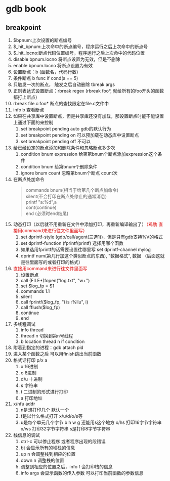 # gdb book

## breakpoint

1. $bpnum:上次设置的断点编号
2. $_hit_bpnum:上次命中的断点编号，程序运行之后上次命中的断点号
3. $_hit_locno:断点代码位置编号，程序运行之后上次命中的代码位置
4. disable bpnum.locno 将断点设置为无效，但是不删除
5. enable bpnum.locno 将断点设置为有效
6. 设置断点：b (函数名，代码行数) 
7. 条件断点 b func if cond(a == 5) 
8. 只触发一次的断点， 触发之后自动删除 tbreak args
9. 正则表达式设置断点：rbreak regex (rbreak foo*, 就给所有的foo开头的函数都打上断点) 
10. rbreak file.c:foo* 断点的查找限定在file.c文件中
11. info b 查看断点
12. 如果在共享库中设置断点，但是共享库还没有加载，那设置断点时能不能设置上通过下面的来控制
    1.  set breakpoint pending auto gdb的默认行为
    2.  set breakpoint pending on 可以预加载在动态库中设置断点
    3.  set breakpoint pending off 不可以
13. 给已经设定的断点添加和删除条件和忽略断点多少次
    1.  condition bnum expression 给第第bnum个断点添加expression这个条件
    2.  condition bnum 给第bnum个删除条件
    3.  ignore bnum count 忽略第bnum个断点 count次
14. 在断点处加命令
    > commands bnum(相当于给第几个断点加命令) <br> silent(不会打印在断点处停止的通常消息) <br> printf "a:%d",a <br> cont(continue) <br>end (必须时end结尾)
15. 动态打印（以后就不用重新在文件中添加打印，再重新编译输出了）<font color="#dd0000">（鸡肋 直接用command来进行往文件里面写）</font>
    1. set dprintf-style (gdb/call/agent(三选1))，但是只有gdb支持%V的格式
    2. set dprintf-function (fprintf/printf) 选择用哪个函数
    3. 如果选用fprintf的话需要设置往哪里写 set dprintf-channel mylog
    4. dprintf num(第几行加这个类似断点的东西), "数据格式", 数据 （后面这就是往里面写的或者打印的格式）
16. <font color="#dd0000">直接用command来进行往文件里面写</font>
    1.  设置断点
    2.  call (FILE*)fopen("log.txt", "w+")
    3.  set $log_fp = $1
    4.  commands 1.1
    5.  silent
    6.  call fprintf($log_fp, "i is :%llu", i)
    7.  call fflush($log_fp)
    8.  continue
    9.  end
17. 多线程调试
    1.  info thread
    2.  thread n 切换到第n号线程
    3.  b location thread n if condition
18. 附着到指定的进程：gdb attach pid
19. 进入某个函数之后 可以用finish跳出当前函数
20. 格式话打印 p/x a
    1.  x 16进制
    2.  o 8进制
    3.  d/u 十进制
    4.  s 字符串
    5.  t 二进制的形式进行打印
    6.  a 打印地址
21. x/nfu addr
    1.  n是想打印几个 默认一个
    2.  f是以什么格式打开 x/u/d/o/s等
    3.  u是每个单元几个字节 b h w g 还能用s这个地方 x/hs 打印16字节字符串 x/ws 打印32字节字符串 s是打印8字节字符串
22. 栈信息的调试
    1.  ctrl-c 可以停止程序 或者程序出现的段错误
    2.  bt 会显示所有的堆栈的信息
    3.  up n 会调整栈到相应的位置
    4.  down n 调整栈的位置
    5.  调整到相应的位置之后，info f 会打印栈的信息
    6.  info args 会显示函数的传入参数 可以打印当前函数的参数信息



